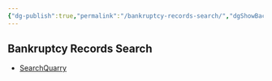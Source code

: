 ```yaml
---
{"dg-publish":true,"permalink":"/bankruptcy-records-search/","dgShowBacklinks":true,"dgShowLocalGraph":true}
---
```



## Bankruptcy Records Search
- [SearchQuarry](http://searchquarry.com/namesearch/bankruptcy-records-lookup)